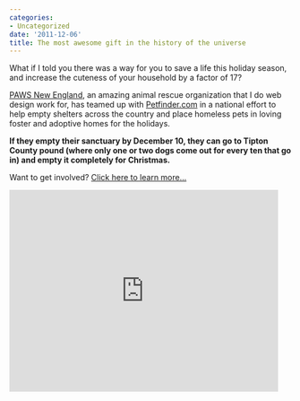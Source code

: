 ```yaml
---
categories:
- Uncategorized
date: '2011-12-06'
title: The most awesome gift in the history of the universe
---
```


What if I told you there was a way for you to save a life this holiday season, and increase the cuteness of your household by a factor of 17?

<a href="http://pawsnewengland.com/">PAWS New England</a>, an amazing animal rescue organization that I do web design work for, has teamed up with <a href="http://www.petfinder.com">Petfinder.com</a> in a national effort to help empty shelters across the country and place homeless pets in loving foster and adoptive homes for the holidays.

<strong>If they empty their sanctuary by December 10, they can go to Tipton County pound (where only one or two dogs come out for every ten that go in) and empty it completely for Christmas.</strong>

Want to get involved? <a href="http://www.pawsnewengland.com/foster-a-lonely-pet-for-the-holidays/">Click here to learn more...</a>

<iframe class="alignc" width="480" height="360" src="https://www.youtube.com/embed/rDWZXDKvc5E?rel=0" frameborder="0" allowfullscreen></iframe>